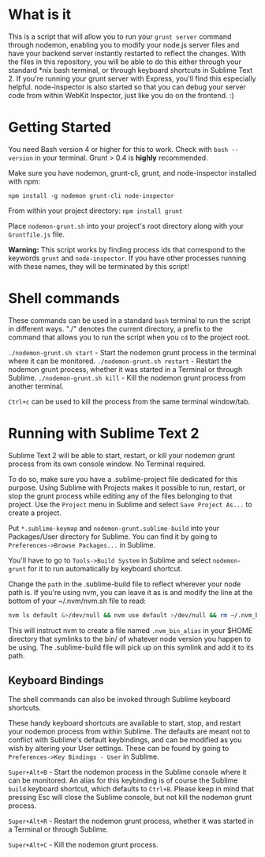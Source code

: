 # What is it

This is a script that will allow you to run your `grunt server` command through nodemon, enabling you to modify your node.js server files and have your backend server instantly restarted to reflect the changes. With the files in this repository, you will be able to do this either through your standard *nix bash terminal, or through keyboard shortcuts in Sublime Text 2. If you're running your grunt server with Express, you'll find this especially helpful. node-inspector is also started so that you can debug your server code from within WebKit Inspector, just like you do on the frontend. :)


# Getting Started

You need Bash version 4 or higher for this to work. Check with `bash --version` in your terminal.
Grunt > 0.4 is **highly** recommended.

Make sure you have nodemon, grunt-cli, grunt, and node-inspector installed with npm:

`npm install -g nodemon grunt-cli node-inspector`

From within your project directory: `npm install grunt`

Place `nodemon-grunt.sh` into your project's root directory along with your `Gruntfile.js` file.

**Warning:** This script works by finding process ids that correspond to the keywords `grunt` and `node-inspector`. If you have other processes running with these names, they will be terminated by this script!

# Shell commands

These commands can be used in a standard `bash` terminal to run the script in different ways. "./" denotes the current directory, a prefix to the command that allows you to run the script when you `cd` to the project root.

`./nodemon-grunt.sh start` - Start the nodemon grunt process in the terminal where it can be monitored.
`./nodemon-grunt.sh restart` - Restart the nodemon grunt process, whether it was started in a Terminal or through Sublime.
`./nodemon-grunt.sh kill` - Kill the nodemon grunt process from another terminal.

`Ctrl+c` can be used to kill the process from the same terminal window/tab.


# Running with Sublime Text 2

Sublime Text 2 will be able to start, restart, or kill your nodemon grunt process from its own console window. No Terminal required.

To do so, make sure you have a .sublime-project file dedicated for this purpose. Using Sublime with Projects makes it possible to run, restart, or stop the grunt process while editing any of the files belonging to that project. Use the `Project` menu in Sublime and select `Save Project As...` to create a project.

Put `*.sublime-keymap` and `nodemon-grunt.sublime-build` into your Packages/User directory for Sublime. You can find it by going to `Preferences->Browse Packages...` in Sublime.

You'll have to go to `Tools->Build System` in Sublime and select `nodemon-grunt` for it to run automatically by keyboard shortcut.

Change the `path` in the .sublime-build file to reflect wherever your node path is. If you're using nvm, you can leave it as is and modify the line at the bottom of your ~/.nvm/nvm.sh file to read:

```bash
nvm ls default &>/dev/null && nvm use default >/dev/null && rm ~/.nvm_bin_alias &>/dev/null && ln -s $NVM_BIN ~/.nvm_bin_alias &>/dev/null || true
```

This will instruct nvm to create a file named `.nvm_bin_alias` in your $HOME directory that symlinks to the bin/ of whatever node version you happen to be using. The .sublime-build file will pick up on this symlink and add it to its path.

## Keyboard Bindings

The shell commands can also be invoked through Sublime keyboard shortcuts.

These handy keyboard shortcuts are available to start, stop, and restart your nodemon process from within Sublime. The defaults are meant not to conflict with Sublime's default keybindings, and can be modified as you wish by altering your User settings. These can be found by going to `Preferences->Key Bindings - User` in Sublime.

`Super+Alt+B` - Start the nodemon process in the Sublime console where it can be monitored. An alias for this keybinding is of course the Sublime `build` keyboard shortcut, which defaults to `Ctrl+B`. Please keep in mind that pressing Esc will close the Sublime console, but not kill the nodemon grunt process.

`Super+Alt+R` - Restart the nodemon grunt process, whether it was started in a Terminal or through Sublime.

`Super+Alt+C` - Kill the nodemon grunt process.

